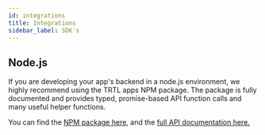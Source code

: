 ```yaml
---
id: integrations
title: Integrations
sidebar_label: SDK's
---
```


## Node.js

If you are developing your app's backend in a node.js environment, we highly recommend using the TRTL apps NPM package. The package is fully documented and provides typed, promise-based API function calls and many useful helper functions.

You can find the [NPM package here](https://www.npmjs.com/package/trtl-apps), and the [full API documentation here.](https://zoidbergza.github.io/turtle-apps-node/classes/_trtlapp_.trtlapp.html)